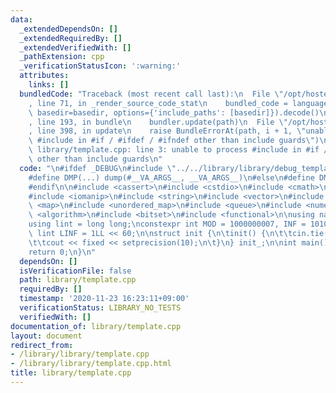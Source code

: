 ```yaml
---
data:
  _extendedDependsOn: []
  _extendedRequiredBy: []
  _extendedVerifiedWith: []
  _pathExtension: cpp
  _verificationStatusIcon: ':warning:'
  attributes:
    links: []
  bundledCode: "Traceback (most recent call last):\n  File \"/opt/hostedtoolcache/Python/3.9.0/x64/lib/python3.9/site-packages/onlinejudge_verify/documentation/build.py\"\
    , line 71, in _render_source_code_stat\n    bundled_code = language.bundle(stat.path,\
    \ basedir=basedir, options={'include_paths': [basedir]}).decode()\n  File \"/opt/hostedtoolcache/Python/3.9.0/x64/lib/python3.9/site-packages/onlinejudge_verify/languages/cplusplus.py\"\
    , line 193, in bundle\n    bundler.update(path)\n  File \"/opt/hostedtoolcache/Python/3.9.0/x64/lib/python3.9/site-packages/onlinejudge_verify/languages/cplusplus_bundle.py\"\
    , line 398, in update\n    raise BundleErrorAt(path, i + 1, \"unable to process\
    \ #include in #if / #ifdef / #ifndef other than include guards\")\nonlinejudge_verify.languages.cplusplus_bundle.BundleErrorAt:\
    \ library/template.cpp: line 3: unable to process #include in #if / #ifdef / #ifndef\
    \ other than include guards\n"
  code: "\n#ifdef _DEBUG\n#include \"../../library/library/debug_template.cpp\"\n\
    #define DMP(...) dump(#__VA_ARGS__, __VA_ARGS__)\n#else\n#define DMP(...) ((void)0)\n\
    #endif\n\n#include <cassert>\n#include <cstdio>\n#include <cmath>\n#include <iostream>\n\
    #include <iomanip>\n#include <string>\n#include <vector>\n#include <set>\n#include\
    \ <map>\n#include <unordered_map>\n#include <queue>\n#include <numeric>\n#include\
    \ <algorithm>\n#include <bitset>\n#include <functional>\n\nusing namespace std;\n\
    using lint = long long;\nconstexpr int MOD = 1000000007, INF = 1010101010;\nconstexpr\
    \ lint LINF = 1LL << 60;\n\nstruct init {\n\tinit() {\n\t\tcin.tie(nullptr); ios::sync_with_stdio(false);\n\
    \t\tcout << fixed << setprecision(10);\n\t}\n} init_;\n\nint main() {\n\n\n\n\t\
    return 0;\n}\n"
  dependsOn: []
  isVerificationFile: false
  path: library/template.cpp
  requiredBy: []
  timestamp: '2020-11-23 16:23:11+09:00'
  verificationStatus: LIBRARY_NO_TESTS
  verifiedWith: []
documentation_of: library/template.cpp
layout: document
redirect_from:
- /library/library/template.cpp
- /library/library/template.cpp.html
title: library/template.cpp
---
```

